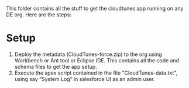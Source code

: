 This folder contains all the stuff to get the cloudtunes app running on any DE org. Here are the steps:
# Setup #

1. Deploy the metadata (CloudTunes-force.zip) to the org using Workbench or Ant tool or Eclipse IDE. This contains all the code and schema files to get the app setup. 
2. Execute the apex script contained in the file "CloudTunes-data.txt", using say “System Log” in salesforce UI as an admin user. 

